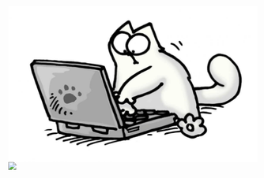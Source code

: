 <img src="https://github.com/SHubinaOlga/SHubinaOlga/blob/main/pictures-pibig-info-p-programmist-risunok-karandashom-pinterest-83.jpg" style="display: block; margin: auto;" />

<img src="https://img.shields.io/badge/py-python-grin?logo=python" style="display: block; margin: auto;" />

